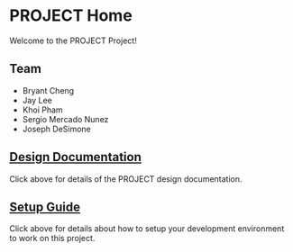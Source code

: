 # PROJECT Home

Welcome to the PROJECT Project!

## Team

* Bryant Cheng
* Jay Lee
* Khoi Pham
* Sergio Mercado Nunez
* Joseph DeSimone

## [Design Documentation](DesignDoc)

Click above for details of the PROJECT design documentation.

## [Setup Guide](SetupGuide)

Click above for details about how to setup your development environment to work on this project.
